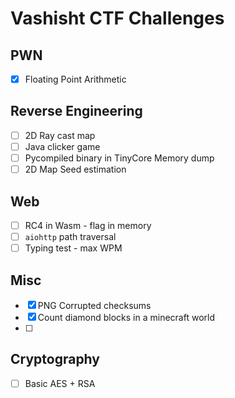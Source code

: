 # Vashisht CTF Challenges

## PWN

- [x] Floating Point Arithmetic

## Reverse Engineering

- [ ] 2D Ray cast map
- [ ] Java clicker game
- [ ] Pycompiled binary in TinyCore Memory dump
- [ ] 2D Map Seed estimation

## Web

- [ ] RC4 in Wasm - flag in memory
- [ ] `aiohttp` path traversal
- [ ] Typing test - max WPM

## Misc

- [x] PNG Corrupted checksums
- [x] Count diamond blocks in a minecraft world
- [ ] 

## Cryptography

- [ ] Basic AES + RSA